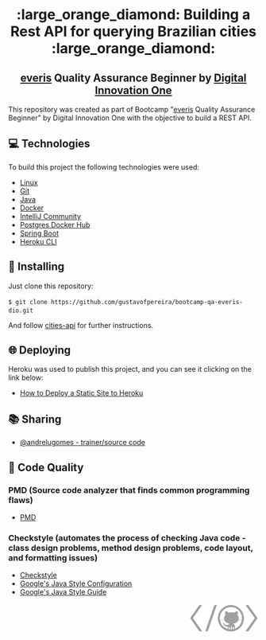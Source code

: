 <h1 align="center">
:large_orange_diamond: Building a Rest API for querying Brazilian cities :large_orange_diamond:
</h1>

<h2 align="center">
  <a href=https://www.everis.com/global/en>everis</a> Quality Assurance Beginner by <a href=https://digitalinnovation.one/>Digital Innovation One</a>
</h2>

<p>
This repository was created as part of Bootcamp "<a href=https://www.everis.com/global/en>everis</a> Quality Assurance Beginner" by Digital Innovation One with the objective to build a REST API.

## :computer: Technologies

To build this project the following technologies were used:
  
  - [Linux](https://www.linux.org/pages/download/)
  - [Git](https://git-scm.com/downloads)
  - [Java](https://www.oracle.com/br/java/technologies/javase-downloads.html)
  - [Docker](https://docs.docker.com/get-docker/)
  - [IntelliJ Community](https://www.jetbrains.com/help/idea/installation-guide.html)
  - [Postgres Docker Hub](https://hub.docker.com/_/postgres)
  - [Spring Boot](https://start.spring.io/)
  - [Heroku CLI](https://devcenter.heroku.com/articles/heroku-cli)

## :rocket: Installing

Just clone this repository:

  `$ git clone https://github.com/gustavofpereira/bootcamp-qa-everis-dio.git`
  
 And follow [cities-api](https://github.com/andrelugomes/digital-innovation-one/tree/master/cities-api) for further instructions.
  
## :globe_with_meridians: Deploying
  
Heroku was used to publish this project, and you can see it clicking on the link below:

  - [How to Deploy a Static Site to Heroku](https://blog.teamtreehouse.com/deploy-static-site-heroku)

## :books: Sharing
  
  - [@andrelugomes - trainer/source code](https://github.com/andrelugomes/digital-innovation-one/tree/master/cities-api)
  
## :mag_right: Code Quality

### PMD (Source code analyzer that finds common programming flaws)

- [PMD](https://pmd.github.io/)

### Checkstyle (automates the process of checking Java code - class design problems, method design problems, code layout, and formatting issues)

- [Checkstyle](https://checkstyle.org/)
- [Google's Java Style Configuration](https://checkstyle.org/google_style.html)
- [Google's Java Style Guide](http://google.github.io/styleguide/javaguide.html)


<p align="right">
    <a href="https://github.com/gustavofpereira"><img alt="tagcat" src="https://github.com/gustavofpereira/gustavofpereira/blob/main/tagcat.png" width="140"></a>
</p>
